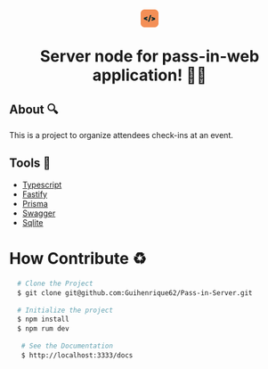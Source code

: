 <h1 align="center">
   <img src="./src/assets/icon.png">
   <p>Server node for pass-in-web application! 🚶‍♀️</p>
</h1>

## About 🔍

This is a project to organize attendees check-ins at an event.

## Tools 🔨

 - [Typescript](https://www.typescriptlang.org)
 - [Fastify](https://fastify.dev)
 - [Prisma](https://www.prisma.io)
 - [Swagger](https://swagger.io)
 - [Sqlite](https://www.sqlite.org)


 # How Contribute ♻

 ```bash
   # Clone the Project
   $ git clone git@github.com:Guihenrique62/Pass-in-Server.git
 ```
 ```bash
   # Initialize the project
   $ npm install
   $ npm rum dev
 ```
```bash
   # See the Documentation
   $ http://localhost:3333/docs
 ```



